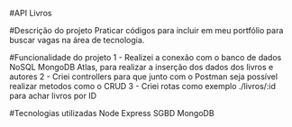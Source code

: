 #API Livros

#Descrição do projeto
Praticar códigos para incluir em meu portfólio para buscar vagas na área de tecnologia.

#Funcionalidade do projeto
1 - Realizei a conexão com o banco de dados NoSQL MongoDB Atlas, para realizar a inserção dos dados dos livros e autores
2 - Criei controllers para que junto com o Postman seja possível realizar metodos como o CRUD
3 - Criei rotas como exemplo ./livros/:id para achar livros por ID

#Tecnologias utilizadas
Node
Express
SGBD MongoDB
